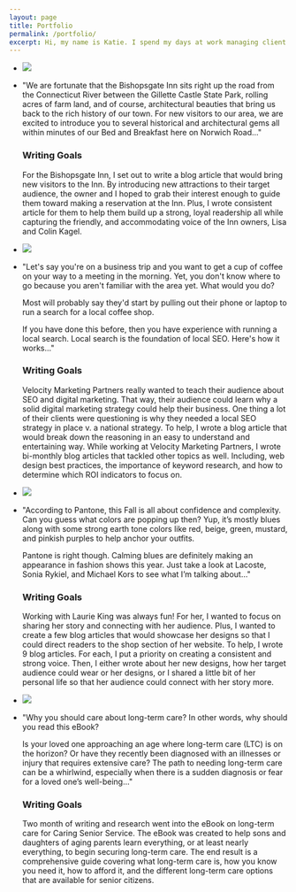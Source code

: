 ```yaml
---
layout: page
title: Portfolio
permalink: /portfolio/
excerpt: Hi, my name is Katie. I spend my days at work managing client accounts and editorial calendars & then come home to my to write, read, knit & plan out outdoor activities to do on the weekends.
---
```


<div id="portfolio-list">
  <ul>
    <li class="work-sample">
      <a href="http://bishopsgate.com/architectural-gems-in-east-haddam/">
        <img src="{{ site.github.url }}/katalog/assets/work-samples/arch-gems-pic.jpg">
      </a>
    </li>
    <li class="work-sample-text">
      <p>"We are fortunate that the Bishopsgate Inn sits right up the road from the Connecticut River between the Gillette Castle State Park, rolling acres of farm land, and of course, architectural beauties that bring us back to the rich history of our town. For new visitors to our area, we are excited to introduce you to several historical and architectural gems all within minutes of our Bed and Breakfast here on Norwich Road..."</p>
      <h3>Writing Goals</h3>
      <p>For the Bishopsgate Inn, I set out to write a blog article that would bring new visitors to the Inn. By introducing new attractions to their target audience, the owner and I hoped to grab their interest enough to guide them toward making a reservation at the Inn. Plus, I wrote consistent article for them to help them build up a strong, loyal readership all while capturing the friendly, and accommodating voice of the Inn owners, Lisa and Colin Kagel.</p>
    </li>
  </ul>

  <ul>
    <li class="work-sample">
      <a href="http://vmphq.com/blog/local-seo-definition.php">
        <img src="{{ site.github.url }}/katalog/assets/work-samples/local-seo.jpg">
      </a>
    </li>
    <li class="work-sample-text">
      <p>
        "Let's say you're on a business trip and you want to get a cup of coffee on your way to a meeting in the morning. Yet, you don't know where to go because you aren't familiar with the area yet. What would you do?
      </p>
      <p>
        Most will probably say they'd start by pulling out their phone or laptop to run a search for a local coffee shop.
      </p>
      <p>
        If you have done this before, then you have experience with running a local search. Local search is the foundation of local SEO. Here's how it works..."
      </p>
      <h3>Writing Goals</h3>
      <p>
        Velocity Marketing Partners really wanted to teach their audience about SEO and digital marketing. That way, their audience could learn why a solid digital marketing strategy could help their business. One thing a lot of their clients were questioning is why they needed a local SEO strategy in place v. a national strategy. To help, I wrote a blog article that would break down the reasoning in an easy to understand and entertaining way. While working at Velocity Marketing Partners, I wrote bi-monthly blog articles that tackled other topics as well. Including, web design best practices, the importance of keyword research, and how to determine which ROI indicators to focus on.
      </p>
    </li>
  </ul>

  <ul>
    <li class="work-sample">
      <a href="http://ileneking.com/blue-fall-accessorize-years-biggest-autumn-color/">
        <img src="{{ site.github.url }}/katalog/assets/work-samples/fall-color.jpg">
      </a>
    </li>
    <li class="work-sample-text">
      <p>
        "According to Pantone, this Fall is all about confidence and complexity. Can you guess what colors are popping up then? Yup, it’s mostly blues along with some strong earth tone colors like red, beige, green, mustard, and pinkish purples to help anchor your outfits.
      </p>
      <p>
        Pantone is right though. Calming blues are definitely making an appearance in fashion shows this year. Just take a look at Lacoste, Sonia Rykiel, and Michael Kors to see what I’m talking about..."
      </p>
      <h3>Writing Goals</h3>
      <p>
        Working with Laurie King was always fun! For her, I wanted to focus on sharing her story and connecting with her audience. Plus, I wanted to create a few blog articles that would showcase her designs so that I could direct readers to the shop section of her website. To help, I wrote 9 blog articles. For each, I put a priority on creating a consistent and strong voice. Then, I either wrote about her new designs, how her target audience could wear or her designs, or I shared a little bit of her personal life so that her audience could connect with her story more.
      </p>
    </li>
  </ul>

  <ul>
    <li class="work-sample">
      <a href="http://cdn2.hubspot.net/hub/433510/file-2435179109-pdf/LTC_Book_Final.pdf?__hssc=44263035.5.1483210028429&__hstc=44263035.973bb334d22f26c38b163762e803d4c5.1483210028426.1483210028426.1483210028426.1&__hsfp=871961122&hsCtaTracking=a10c08df-07d2-4c9e-a8f1-db2d93ee01b7%7Ca730fa59-efee-442c-8edd-d99a9ee49381">
        <img src="{{ site.github.url }}//katalog/assets/work-samples/long-term-care.jpg">
      </a>
    </li>
    <li class="work-sample-text">
      <p>
        "Why you should care about long-term care? In other words, why should you read this eBook?
      </p>
      <p>
        Is your loved one approaching an age where long-term care (LTC) is on
        the horizon? Or have they recently been diagnosed with an illnesses or
        injury that requires extensive care? The path to needing long-term care can be a whirlwind, especially when
        there is a sudden diagnosis or fear for a loved one’s well-being..."
      </p>
      <h3>Writing Goals</h3>
      <p>
        Two month of writing and research went into the eBook on long-term care for Caring Senior Service. The eBook was created to help sons and daughters of aging parents learn everything, or at least nearly everything, to begin securing long-term care. The end result is a comprehensive guide covering what long-term care is, how you know you need it, how to afford it, and the different long-term care options that are available for senior citizens.
      </p>
    </li>
  </ul>
</div>
